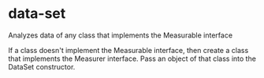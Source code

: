 # data-set
Analyzes data of any class that implements the Measurable interface

If a class doesn't implement the Measurable interface, then create a class that implements the Measurer interface. Pass an object of that class into the DataSet constructor.

